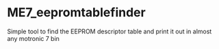 # ME7_eepromtablefinder
Simple tool to find the EEPROM descriptor table and print it out in almost any motronic 7 bin
